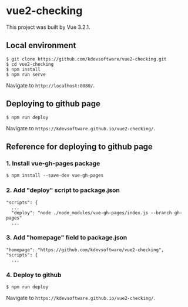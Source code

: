 # vue2-checking
This project was built by Vue 3.2.1.

## Local environment
```
$ git clone https://github.com/kdevsoftware/vue2-checking.git
$ cd vue2-checking
$ npm install
$ npm run serve
```
Navigate to `http://localhost:8080/`.

## Deploying to github page
```
$ npm run deploy
```
Navigate to `https://kdevsoftware.github.io/vue2-checking/`.

## Reference for deploying to github page

### 1. Install vue-gh-pages package
```
$ npm install --save-dev vue-gh-pages
```

### 2. Add "deploy" script to package.json
```
"scripts": {
  ...  
  "deploy": "node ./node_modules/vue-gh-pages/index.js --branch gh-pages"
  ...
```

### 3. Add "homepage" field to package.json
```
"homepage": "https://github.com/kdevsoftware/vue2-checking",
"scripts": {
  ...
```

### 4. Deploy to github
```
$ npm run deploy
```
Navigate to `https://kdevsoftware.github.io/vue2-checking/`.